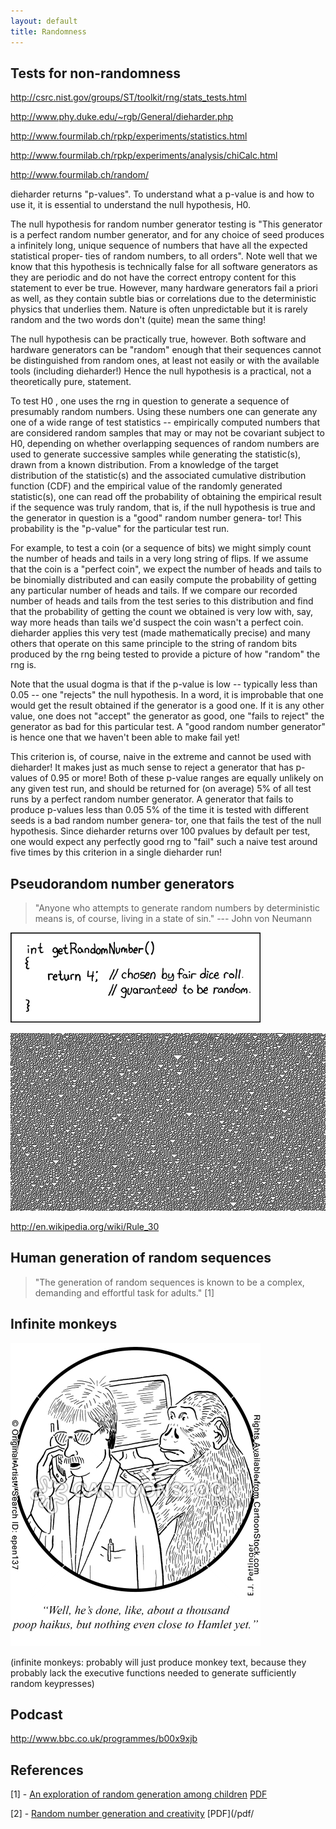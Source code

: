 ```yaml
---
layout: default
title: Randomness
---
```


## Tests for non-randomness

http://csrc.nist.gov/groups/ST/toolkit/rng/stats_tests.html

http://www.phy.duke.edu/~rgb/General/dieharder.php

http://www.fourmilab.ch/rpkp/experiments/statistics.html

http://www.fourmilab.ch/rpkp/experiments/analysis/chiCalc.html

http://www.fourmilab.ch/random/


dieharder returns "p-values".  To understand what a p-value is and how
to use it, it is essential to understand the null hypothesis, H0.

The null hypothesis for random number generator testing is "This
generator is a perfect random number generator, and for any choice of
seed produces a infinitely long, unique sequence of numbers that have
all the expected statistical proper‐ ties of random numbers, to all
orders".  Note well that we know that this hypothesis is technically
false for all software generators as they are periodic and do not have
the correct entropy content for this statement to ever be true.
However, many hardware generators fail a priori as well, as they
contain subtle bias or correlations due to the deterministic physics
that underlies them.  Nature is often unpredictable but it is rarely
random and the two words don't (quite) mean the same thing!

The null hypothesis can be practically true, however.  Both software
and hardware generators can be "random" enough that their sequences
cannot be distinguished from random ones, at least not easily or with
the available tools (including dieharder!) Hence the null hypothesis
is a practical, not a theoretically pure, statement.

To test H0 , one uses the rng in question to generate a sequence of
presumably random numbers.  Using these numbers one can generate any
one of a wide range of test statistics -- empirically computed numbers
that are considered random samples that may or may not be covariant
subject to H0, depending on whether overlapping sequences of random
numbers are used to generate successive samples while generating the
statistic(s), drawn from a known distribution.  From a knowledge of
the target distribution of the statistic(s) and the associated
cumulative distribution function (CDF) and the empirical value of the
randomly generated statistic(s), one can read off the probability of
obtaining the empirical result if the sequence was truly random, that
is, if the null hypothesis is true and the generator in question is a
"good" random number genera‐ tor!  This probability is the "p-value"
for the particular test run.

For example, to test a coin (or a sequence of bits) we might simply
count the number of heads and tails in a very long string of flips.
If we assume that the coin is a "perfect coin", we expect the number
of heads and tails to be binomially distributed and can easily compute
the probability of getting any particular number of heads and tails.
If we compare our recorded number of heads and tails from the test
series to this distribution and find that the probability of getting
the count we obtained is very low with, say, way more heads than tails
we'd suspect the coin wasn't a perfect coin.  dieharder applies this
very test (made mathematically precise) and many others that operate
on this same principle to the string of random bits produced by the
rng being tested to provide a picture of how "random" the rng is.

Note that the usual dogma is that if the p-value is low -- typically
less than 0.05 -- one "rejects" the null hypothesis.  In a word, it is
improbable that one would get the result obtained if the generator is
a good one.  If it is any other value, one does not "accept" the
generator as good, one "fails to reject" the generator as bad for this
particular test.  A "good random number generator" is hence one that
we haven't been able to make fail yet!

This criterion is, of course, naive in the extreme and cannot be used
with dieharder!  It makes just as much sense to reject a generator
that has p-values of 0.95 or more!  Both of these p-value ranges are
equally unlikely on any given test run, and should be returned for (on
average) 5% of all test runs by a perfect random number generator.  A
generator that fails to produce p-values less than 0.05 5% of the time
it is tested with different seeds is a bad random number genera‐ tor,
one that fails the test of the null hypothesis.  Since dieharder
returns over 100 pvalues by default per test, one would expect any
perfectly good rng to "fail" such a naive test around five times by
this criterion in a single dieharder run!

## Pseudorandom number generators

> "Anyone who attempts to generate random numbers by deterministic
> means is, of course, living in a state of sin." --- John von Neumann

![xkcd: Random number](/images/xkcd-random-4.png)

![Elementary cellular automata, rule 30](/images/eca-rule30-snip.png)

http://en.wikipedia.org/wiki/Rule_30

## Human generation of random sequences

> "The generation of random sequences is known to be a complex,
> demanding and effortful task for adults." [1]

## Infinite monkeys

![Infinite monkeys](/images/infinite-monkeys.jpg)

(infinite monkeys: probably will just produce monkey text, because
they probably lack the executive functions needed to generate
sufficiently random keypresses)

## Podcast

http://www.bbc.co.uk/programmes/b00x9xjb

## References

[1] -
[An exploration of random generation among children](http://onlinelibrary.wiley.com/doi/10.1348/026151099165348/abstract) [PDF](/pdf/towse1999exploration.pdf)

[2] -
[Random number generation and creativity](http://www.sciencedirect.com/science/article/pii/S0306987707005221) [PDF](/pdf/
